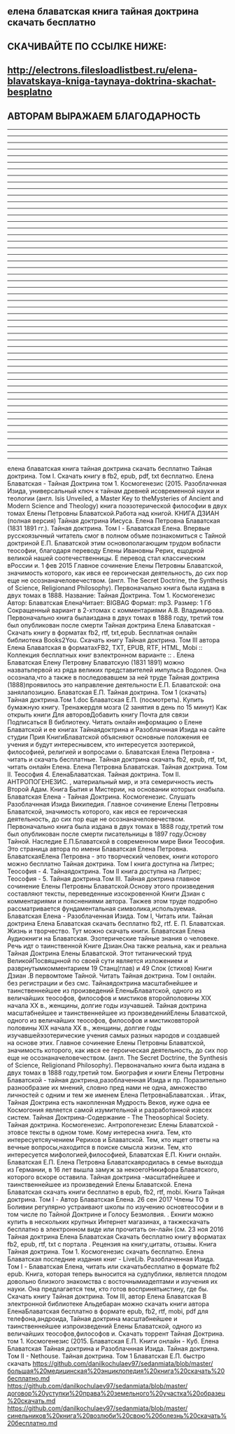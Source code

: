 елена блаватская книга тайная доктрина скачать бесплатно
--------------------------------------------------
СКАЧИВАЙТЕ ПО ССЫЛКЕ НИЖЕ:
--------------------------------------------------
http://electrons.filesloadlistbest.ru/elena-blavatskaya-kniga-taynaya-doktrina-skachat-besplatno
--------------------------------------------------
АВТОРАМ ВЫРАЖАЕМ БЛАГОДАРНОСТЬ
--------------------------------------------------
--------------------------------------------------
--------------------------------------------------
--------------------------------------------------
--------------------------------------------------
--------------------------------------------------
--------------------------------------------------
--------------------------------------------------
--------------------------------------------------
--------------------------------------------------
--------------------------------------------------
--------------------------------------------------
--------------------------------------------------
--------------------------------------------------
--------------------------------------------------
--------------------------------------------------
--------------------------------------------------
--------------------------------------------------
--------------------------------------------------
--------------------------------------------------
--------------------------------------------------
--------------------------------------------------
--------------------------------------------------
--------------------------------------------------
--------------------------------------------------
--------------------------------------------------
--------------------------------------------------
--------------------------------------------------
--------------------------------------------------
--------------------------------------------------
--------------------------------------------------
--------------------------------------------------
--------------------------------------------------
--------------------------------------------------
--------------------------------------------------
--------------------------------------------------
--------------------------------------------------
--------------------------------------------------
--------------------------------------------------
--------------------------------------------------
--------------------------------------------------
--------------------------------------------------
--------------------------------------------------
--------------------------------------------------
--------------------------------------------------
--------------------------------------------------
--------------------------------------------------
--------------------------------------------------
--------------------------------------------------
--------------------------------------------------
--------------------------------------------------
--------------------------------------------------
елена блаватская книга тайная доктрина скачать бесплатно Тайная доктрина. Том I. Скачать книгу в fb2, epub, pdf, txt бесплатно. Елена Блаватская - Тайная Доктрина том 1. Космогенезис (2015. Разоблачнная Изида, универсальный ключ к тайнам древней исовременной науки и теологии (англ. Isis Unveiled, a Master Key to theMysteries of Ancient and Modern Science and Theology)  книга поэзотерической философии в двух томах Елены Петровны Блаватской.Работа над книгой. КНИГА ДЗИАН (полная версия)  Тайная доктрина Иисуса. Елена Петровна Блаватская (1831  1891 гг.). Тайная доктрина. Том I - Блаватская Елена. Впервые русскоязычный читатель смог в полном объме познакомиться с Тайной доктриной Е.П. Блаватской  этим основополагающим трудом вобласти теософии,  благодаря переводу Елены Ивановны Рерих, ещодной великой нашей соотечественницы. Е перевод стал классическим вРоссии и. 1 фев 2015  Главное сочинение Елены Петровны Блаватской, значимость которого, как ився ее героическая деятельность, до сих пор еще не осознаначеловечеством. (англ. The Secret Doctrine, the Synthesis of Science, Religionand Philosophy). Первоначально книга была издана в двух томах в 1888. Название: Тайная Доктрина. Том 1. Космогенезис Автор: Блаватская ЕленаЧитает: BIGBAG Формат: mp3. Размер: 1 Гб Сокращенный вариант в 2-хтомах с комментариями А.В. Владимирова. Первоначально книга былаиздана в двух томах в 1888 году, третий том был опубликован после смерти
Тайная доктрина Елена Блаватская - Скачать книгу в форматах fb2, rtf, txt,epub. Бесплатная онлайн библиотека Books2You. Скачать книгу Тайная доктрина. Том III автора Елена Блаватская в форматахFB2, TXT, EPUB, RTF, HTML, Mobi :: Коллекция бесплатных книг вэлектронном варианте :: . Елена Блаватская Елену Петровну Блаватскую (1831  1891) можно назватьпервой из ряда великих представителей импульса Водолея. Она осознала,что  а также в последовавшем за ней труде Тайная доктрина (1888)проявилось это направление деятельности Е.П. Блаватской: она занялапозицию. Блаватская Е.П.  Тайная доктрина. Том 1 (скачать)  Тайная доктрина.Том 1.doc  Блаватская Е.П. (посмотреть). Купить бумажную книгу. Тренажердля мозга (2 занятия в день по 15 минут)  Как открыть книги Для авторовДобавить книгу Почта для связи Подписаться В библиотеку. Читать онлайн информацию о Елене Блаватской и ее книгах Тайнаядоктрина и Разоблачнная Изида на сайте студии Прия  КнигиБлаватской объясняют основные положения ее учения и будут интереснывсем, кто интересуется эзотерикой, философией, религией и вопросами о. Блаватская Елена Петровна - читать и скачать бесплатные. Тайная доктрина скачать fb2, epub, rtf, txt, читать онлайн  Елена. Елена Петровна Блаватская. Тайная доктрина. Том II. Теософия  4. ЕленаБлаватская. Тайная доктрина. Том II. АНТРОПОГЕНЕЗИС.     ,      материальный мир, и эта семеричность иесть Второй Адам. Книга Бытия и Мистерии, на основании которых онабыла. Блаватская Елена - Тайная Доктрина. Космогенезис. Слушать
Разоблачнная Изида  Википедия. Главное сочинение Елены Петровны Блаватской, значимость которого, как ився ее героическая деятельность, до сих пор еще не осознаначеловечеством. Первоначально книга была издана в двух томах в 1888 году,третий том был опубликован после смерти писательницы в 1897 году.Основу Тайной. Наследие Е.П.Блаватской в современном мире  Вики Теософия. Это страница автора по имени Блаватская Елена Петровна. БлаватскаяЕлена Петровна - это творческий человек, книги которого можно бесплатно Тайная доктрина. Том I книга доступна на Литрес; Теософия - 4. Тайнаядоктрина. Том II книга доступна на Литрес; Теософия - 5. Тайная доктрина.Том III. Тайная доктрина  главное сочинение Елены Петровны Блаватской.Основу этого произведения составляют тексты, переведенные изсокровенной Книги Дзиан с комментариями и пояснениями автора. Такжев этом труде подробно рассматривается фундаментальная символика,используемая. Блаватская Елена - Разоблаченная Изида. Том I, Читать или. Тайная доктрина Елена Блаватская скачать бесплатно fb2, rtf. Е. П. Блаватская. Жизнь и творчество. Тут можно скачать книги. Блаватская Елена  Аудиокниги на
Блаватская. Эзотерические тайные знания о человеке. Речь идт о таинственной Книге Дзиан.Она также реальна, как и реальна Тайная Доктрина Елены Блаватской. Этот титанический труд ВеликойПосвящнной по своей сути является изложением и разврнутымкомментарием 19 Станц(глав) и 49 Слок (стихов) Книги Дзиан .В первомтоме Тайной. Читать Тайная доктрина. Том I онлайн. без регистрации и без смс. Тайнаядоктрина  масштабнейшее и таинственнейшее из произведений ЕленыБлаватской, одного из величайших теософов, философов и мистиков второйполовины XIX  начала XX в., женщины, долгие годы изучавшей. Тайная доктрина  масштабнейшее и таинственнейшее из произведенийЕлены Блаватской, одного из величайших теософов, философов и мистиковвторой половины XIX  начала XX в., женщины, долгие годы изучавшейэзотерические учения самых разных народов  и создавшей на основе этих. Главное сочинение Елены Петровны Блаватской, значимость которого, как ився ее героическая деятельность, до сих пор еще не осознаначеловечеством. (англ. The Secret Doctrine, the Synthesis of Science, Religionand Philosophy). Первоначально книга была издана в двух томах в 1888 году,третий том. Биография и книги Елены Петровны Блаватской - тайная доктрина,разоблаченная Изида и пр. Поразительно разнообразие их мнений, словно пред нами не одна, амножество личностей с одним и тем же именем Елена ПетровнаБлаватская. . Итак, Тайная Доктрина есть накопленная Мудрость Веков, иуже одна ее Космогония является самой изумительной и разработанной извсех систем. Тайная Доктрина-Содержание - The Theosophical Society. Тайная доктрина. Космогенезис. Антропогенезис Елены Блаватской - этовсе тексты в одном томе. Кому интересна книга. Тем, кто интересуетсяучением Рерихов и Блаватской. Тем, кто ищет ответы на вечные вопросы,находится в поиске смысла жизни. Тем, кто интересуется мифологией,философией,
Блаватская Е.П. Книги онлайн. Блаватская Е.П. Елена Петровна Блаватскаяродилась в семье выходца из Германии, в 16 лет вышла замуж за некоегоНикифора Блаватского, которого вскоре оставила.  Тайная доктрина -масштабнейшее и таинственнейшее из произведений Елены Блаватской. Елена Блаватская  скачать книги бесплатно в epub, fb2, rtf, mobi. Книга Тайная доктрина. Том I - Автор Блаватская Елена. 26 сен 2017  Члены ТО в Боливии регулярно устраивают школы по изучению основтеософии и в том числе по Тайной Доктрине и Голосу Безмолвия. . Екниги можно купить в нескольких крупных Интернет магазинах, а такжескачать бесплатно в электронном виде или прочитать он-лайн (см. 23 ноя 2016  Тайная доктрина Елена Блаватская  Скачать бесплатно книгу вформатах fb2, epub, rtf, txt с портала . Рецензия на книгу,цитаты, отзывы. Книга Тайная доктрина. Том 1. Космогенезис скачать бесплатно. Елена Блаватская  последние издания книг - LiveLib. Разоблаченная Изида. Том I - Блаватская Елена, читать или скачатьбесплатно в формате fb2 epub.  Книга, которая теперь выносится на судпублики, является плодом довольно близкого знакомства с восточнымиадептами и изучения их науки. Она предлагается тем, кто готов воспринятьистину, где бы. Скачать книгу Тайная доктрина. Том III, автор Елена Блаватская
В электронной библиотеке Альдебаран можно скачать книги автора ЕленаБлаватская бесплатно в формате epub, fb2, rtf, mobi, pdf для телефона,андроида,  Тайная доктрина  масштабнейшее и таинственнейшее изпроизведений Елены Блаватской, одного из величайших теософов,философов и. Скачать торрент Тайная Доктрина. том 1. Космогенезис (2015. Блаватская Е.П. Книги онлайн - Куб. Елена Блаватская Тайная доктрина и Разоблачнная Изида. Тайная доктрина. Том II - Nethouse. Тайная доктрина. Том 1  Блаватская Е.П.  быстро скачать
https://github.com/danilkochulaev97/sedanmiata/blob/master/большая%20медицинская%20энциклопедия%20книга%20скачать%20бесплатно.md
https://github.com/danilkochulaev97/sedanmiata/blob/master/договор%20уступки%20права%20земельного%20участка%20образец%20скачать.md
https://github.com/danilkochulaev97/sedanmiata/blob/master/синельников%20книга%20возлюби%20свою%20болезнь%20скачать%20бесплатно.md